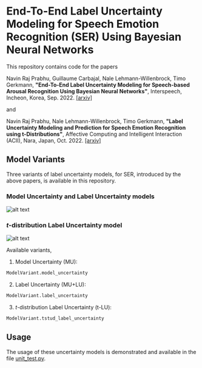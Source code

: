 # End-To-End Label Uncertainty Modeling for Speech Emotion Recognition (SER) Using Bayesian Neural Networks 

This repository contains code for the papers

Navin Raj Prabhu, Guillaume Carbajal, Nale Lehmann-Willenbrock, Timo Gerkmann, **"End-To-End Label Uncertainty Modeling for Speech-based Arousal Recognition Using Bayesian Neural Networks"**, Interspeech, Incheon, Korea, Sep. 2022. [[arxiv]](https://arxiv.org/abs/2110.03299)

and

Navin Raj Prabhu, Nale Lehmann-Willenbrock, Timo Gerkmann, **"Label Uncertainty Modeling and Prediction for Speech Emotion Recognition using t-Distributions"**, Affective Computing and Intelligent Interaction (ACII), Nara, Japan, Oct. 2022. [[arxiv]](https://arxiv.org/abs/2207.12135)

## Model Variants
Three variants of label uncertainty models, for SER, introduced by the above papers, is available in this repository.
### Model Uncertainty and Label Uncertainty models
![alt text](https://github.com/sp-uhh/label-uncertainty-ser/blob/main/images/SpeechEmotionBNN.png?raw=true)
### *t*-distribution Label Uncertainty model
![alt text](https://github.com/sp-uhh/label-uncertainty-ser/blob/main/images/t-distBNN.png?raw=true)

Available variants,
1. Model Uncertainty (MU): 
```python 
ModelVariant.model_uncertainty 
```
2. Label Uncertainty (MU+LU): 
```python 
ModelVariant.label_uncertainty 
```
3. *t*-distribution Label Uncertainty (t-LU): 
```python 
ModelVariant.tstud_label_uncertainty 
```

## Usage
The usage of these uncertainty models is demonstrated and available in the file [unit_test.py](https://github.com/sp-uhh/label-uncertainty-ser/blob/main/unit_test.py). 


<!-- **STAY TUNED FOR THE CODE!** -->
